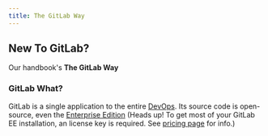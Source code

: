 ```yaml
---
title: The GitLab Way
---
```


## New To GitLab?
Our handbook's **The GitLab Way** 

### GitLab What?
GitLab is a single application to the entire [DevOps](devops). Its source code is open-source, even the [Enterprise Edition](https://gitlab.com/gitlab-org/gitlab-ee) (Heads up! To get most of your GitLab EE installation, an license key is required. See [pricing page](https://about.gitlab.com/pricing/#self-managed) for info.)
